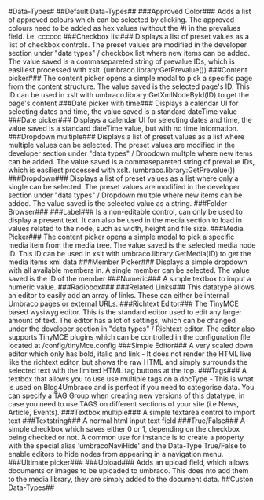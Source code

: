 #Data-Types#
##Default Data-Types##
###Approved Color###
Adds a list of approved colours which can be selected by clicking. The approved colours need to be added 
as hex values (without the #) in the prevalues field. i.e. cccccc
###Checkbox list###
Displays a list of preset values as a list of checkbox controls. The preset values are modified in the developer 
section under "data types" / checkbox list where new items can be added. The value saved is a commasepareted 
string of prevalue IDs, which is easiliest processed with xslt. (umbraco.library:GetPrevalue())
###Content picker###
The content picker opens a simple modal to pick a specific page from the content structure. 
The value saved is the selected page's ID. This ID can be used in xslt with umbraco.library:GetXmlNodeById(ID) 
to get the page's content
###Date picker with time###
Displays a calendar UI for selecting dates and time, the value saved is a standard dateTime value
###Date picker###
Displays a calendar UI for selecting dates and time, the value saved is a standard dateTime value, 
but with no time information.
###Dropdown multiple###
Displays a list of preset values as a list where multiple values can be selected. The preset values are 
modified in the developer section under "data types" / Dropdown multple where new items can be added. 
The value saved is a commasepareted string of prevalue IDs, which is easiliest processed with xslt. 
(umbraco.library:GetPrevalue())
###Dropdown###
Displays a list of preset values as a list where only a single can be selected. 
The preset values are modified in the developer section under "data types" / Dropdown multple where 
new items can be added. The value saved is the selected value as a string.
###Folder Browser###
###Label###
Is a non-editable control, can only be used to display a present text. It can also be used in the 
media section to load in values related to the node, such as width, height and file size.
###Media Picker###
The content picker opens a simple modal to pick a specific media item from the media tree. 
The value saved is the selected media node ID. This ID can be used in xslt with 
umbraco.library:GetMedia(ID) to get the media items xml data
###Member Picker###
Displays a simple dropdown with all available members in. A single member can be selected. 
The value saved is the ID of the member
###Numeric###
A simple textbox to imput a numeric value.
###Radiobox###
###Related Links###
This datatype allows an editor to easily add an array of links. These can either be internal Umbraco pages or external URLs.
###Richtext Editor###
The TinyMCE based wysiwyg editor. This is the standard editor used to edit any larger amount of text. The editor has a lot of settings, which can be changed under the developer section in "data types" / Richtext editor. The editor also supports TinyMCE plugins which can be controlled in the configuration file located at /config/tinyMce.config
###Simple Editor###
A very scaled down editor which only has bold, italic and link - It does not render the HTML live like the richtext editor, but shows the raw HTML and simply surrounds the selected text with the limited HTML tag buttons at the top.
###Tags###
A textbox that allows you to use use multiple tags on a docType - This is what is used on Blog4Umbraco and is perfect if you need to categorise data.  You can specify a TAG Group when creating new versions of this datatype, in case you need to use TAGS on different sections of your site (i.e  News, Article, Events).
###Textbox multiple###
A simple textarea control to import text
###Textstring###
A normal html input text field
###True/False###
A simple checkbox which saves either 0 or 1, depending on the checkbox being checked or not. A common use for instance is to create a property with the special alias 'umbracoNaviHide' and the Data-Type True/False to enable editors to hide nodes from appearing in a navigation menu.
###Ultimate picker###
###Upload###
Adds an upload field, which allows documents or images to be uploaded to umbraco. This does nto add them to the media library, they are simply added to the document data.
##Custon Data-Types##



 